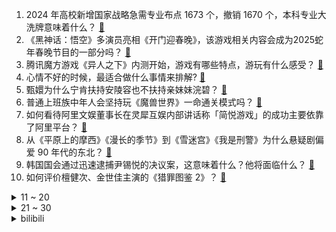1. 2024 年高校新增国家战略急需专业布点 1673 个，撤销 1670 个，本科专业大洗牌意味着什么？ [:link:](https://www.zhihu.com/question/6405882859)
2. 《黑神话：悟空》多演员亮相《开门迎春晚》，该游戏相关内容会成为2025蛇年春晚节目的一部分吗？ [:link:](https://www.zhihu.com/question/6457955205)
3. 腾讯魔方游戏《异人之下》内测开始，游戏有哪些特点，游玩有什么感受？ [:link:](https://www.zhihu.com/question/6371611265)
4. 心情不好的时候，最适合做什么事情来排解? [:link:](https://www.zhihu.com/question/6402464960)
5. 甄嬛为什么宁肯扶持安陵容也不扶持亲妹妹浣碧？ [:link:](https://www.zhihu.com/question/625320654)
6. 普通上班族中年人会坚持玩《魔兽世界》一命通关模式吗？ [:link:](https://www.zhihu.com/question/625758303)
7. 如何看待阿里文娱董事长在灵犀互娱内部讲话称「简悦游戏」的成功主要依靠了阿里平台？ [:link:](https://www.zhihu.com/question/6156968945)
8. 从《平原上的摩西》《漫长的季节》到《雪迷宫》《我是刑警》为什么悬疑剧偏爱 90 年代的东北？ [:link:](https://www.zhihu.com/question/5975522686)
9. 韩国国会通过迅速逮捕尹锡悦的决议案，这意味着什么？他将面临什么？ [:link:](https://www.zhihu.com/question/6471349284)
10. 如何评价檀健次、金世佳主演的《猎罪图鉴 2》？ [:link:](https://www.zhihu.com/question/3130451988)
<details>
<summary>11 ~ 20</summary>

11. 如果让曹公来写，林黛玉真的会是听宝玉和其他人定亲后就糟蹋自己性命的人吗？ [:link:](https://www.zhihu.com/question/661425062)
12. 如何评价《原神》5.2版本下半复刻池总榜第八？ [:link:](https://www.zhihu.com/question/6508942467)
13. 如何培养出一个好孩子？ [:link:](https://www.zhihu.com/question/609097588)
14. 艾弗森这么强为什么没有拿到总冠军？ [:link:](https://www.zhihu.com/question/380029600)
15. 2024 乒超联赛名单公布，国乒主力在列，你对该赛事有哪些看法和期待？ [:link:](https://www.zhihu.com/question/6475258947)
16. 中央政治局会议指出 2025 年「实施更加积极有为的宏观政策」，首提超常规逆周期调节，释放了什么信号？ [:link:](https://www.zhihu.com/question/6448553698)
17. 涉嫌非法禁锢 15 岁女孩，新加坡 22 岁中国留学生不认罪，具体情况如何？如何从法律视角解读？ [:link:](https://www.zhihu.com/question/6271127859)
18. 你认为足球史上最强的国家队是哪一支？ [:link:](https://www.zhihu.com/question/420788342)
19. 心理学专家、精神病专家等长期大量接触心理有问题和精神病人的从业者，会不会反过来受到来访病患的影响？ [:link:](https://www.zhihu.com/question/6270577257)
20. 感觉网文大佬开书很快，新手想知道刚入门的话，大纲多久完善才算正常? [:link:](https://www.zhihu.com/question/6276546116)
</details>
<details>
<summary>21 ~ 30</summary>

21. 你知道有哪些桌面游戏电子化和电子游戏桌游化的成功（或失败）案例？ [:link:](https://www.zhihu.com/question/6382612787)
22. 其实能感觉到孩子压力大，每天都满满当当，可是尝试过让孩子自由成长一个月，根本不行，我该怎么办？ [:link:](https://www.zhihu.com/question/5834490612)
23. 为什么琼瑶的作品能风靡这么多年，她的作品有哪些独特魅力？ [:link:](https://www.zhihu.com/question/5935198352)
24. 易烊千玺主演的电影《小小的我》定档 12 月 31 日上映，对于这部电影你有哪些期待？ [:link:](https://www.zhihu.com/question/6356584937)
25. 如何评价《叛逆的鲁鲁修》中的尤菲？ [:link:](https://www.zhihu.com/question/269141337)
26. 《黑神话：悟空》发布最新补丁，带来新的「挑战功能」和地图功能，你会上号重新挑战吗？ [:link:](https://www.zhihu.com/question/6482573266)
27. 冬季出门跑步前，你心理建设多久？ [:link:](https://www.zhihu.com/question/5769172397)
28. 电影院能不能开进社区呢？电影市场该如何创新？ [:link:](https://www.zhihu.com/question/667010233)
29. 土豆用方言在你们哪里叫什么？ [:link:](https://www.zhihu.com/question/6304715858)
30. 能分享你相册里最青春的照片吗？ [:link:](https://www.zhihu.com/question/619248459)
</details><details>
<summary>bilibili</summary>

</details>